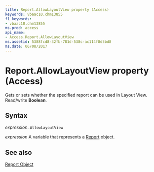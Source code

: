 ```yaml
---
title: Report.AllowLayoutView property (Access)
keywords: vbaac10.chm13855
f1_keywords:
- vbaac10.chm13855
ms.prod: access
api_name:
- Access.Report.AllowLayoutView
ms.assetid: 5388fcd8-32fb-781d-538c-ac114f8d5bd8
ms.date: 06/08/2017
---
```



# Report.AllowLayoutView property (Access)

Gets or sets whether the specified report can be used in Layout View. Read/write  **Boolean**.


## Syntax

_expression_. `AllowLayoutView`

_expression_ A variable that represents a [Report](Access.Report.md) object.


## See also


[Report Object](Access.Report.md)

